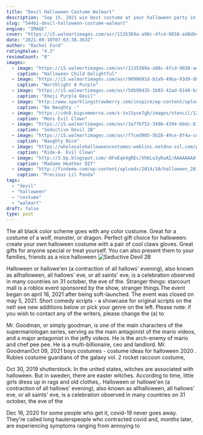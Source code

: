 ```yaml
---
title: "Devil Halloween Costume Walmart"
description: "Sep 15, 2021 win best costume at your halloween party in these fun and scary plus-size halloween costumes for women. You can diy these creative plus size halloween outfit ideas, or shop"
slug: "54461-devil-halloween-costume-walmart"
engine: "IMAGE"
cover: "https://i5.walmartimages.com/asr/1135369a-a98c-4fcd-9038-ad8dbcac48cf_1.9a6df014ca17e3e8a2fb3f36246f3b29.jpeg"
date: "2021-09-10T07:03:38.363Z"
author: "Rachel Ford"
ratingValue: "4.3"
reviewCount: "8"
images:
  - image: "https://i5.walmartimages.com/asr/1135369a-a98c-4fcd-9038-ad8dbcac48cf_1.9a6df014ca17e3e8a2fb3f36246f3b29.jpeg"
    caption: "Halloween Child Delightful"
  - image: "https://i5.walmartimages.com/asr/9098691d-b1a9-49ba-93d9-d6065b17acd1_1.9707b6911191c9b9aa9dd9df492110a5.jpeg"
    caption: "Northlight 8 Purple"
  - image: "https://i5.walmartimages.com/asr/5db98d35-1b03-42ad-8146-baad356b0279_1.f27231af2a645b1e2d4b75d2d7d79728.jpeg?odnWidth=612&odnHeight=612&odnBg=ffffff"
    caption: "Emoji Purple Devil"
  - image: "http://www.sparklingstrawberry.com/inspire/wp-content/uploads/2017/10/Slutty-Halloween-Devil-Costume.jpg"
    caption: "Be Naughty -"
  - image: "https://cdn8.bigcommerce.com/s-to15yve7gb/images/stencil/1280x1280/products/11504/11713/ta110red__01996.1527879124.jpg?c=2&imbypass=on"
    caption: "Mens Evil Clown"
  - image: "https://i5.walmartimages.com/asr/3a7f6f52-3498-4394-bbdc-81ba0e400226_1.ca18d1d4db7de08863d659bad32ca3f1.jpeg"
    caption: "Seductive Devil 2B"
  - image: "https://i5.walmartimages.com/asr/f7ced905-5b28-49ce-8f4a-ce4ed2197c1d_1.074317255be05af0a752bcd67593bfd9.jpeg"
    caption: "Naughty Nice"
  - image: "https://wholesalehalloweencostumes-weblinc.netdna-ssl.com/product_images/adult-ride-a-evil-clown-costume/5aeaffd469702d484a007cad/original.jpg?c=1525350356"
    caption: "Ride-A- Evil Clown"
  - image: "http://3.bp.blogspot.com/-0FeEqk4gREc/VhKLu3yRaAI/AAAAAAAAfyQ/TgNz9xvuC9w/s1600/devilhorn1.jpg"
    caption: "Madame Heather DIY"
  - image: "http://findema.com/wp-content/uploads/2014/10/halloween_20141105.jpg"
    caption: "Precious Lil Panda"
tags:
  - "devil"
  - "halloween"
  - "costume"
  - "walmart"
draft: false
type: post
---
```


The all black color scheme goes with any color costume. Great for a costume of a wolf, monster, or dragon. Perfect gift choice for halloween: create your own halloween costume with a pair of cool claws gloves. Great gifts for anyone special or treat yourself. You can also present them to your families, friends as a nice halloween
![Seductive Devil 2B](https://i5.walmartimages.com/asr/3a7f6f52-3498-4394-bbdc-81ba0e400226_1.ca18d1d4db7de08863d659bad32ca3f1.jpeg "Seductive Devil 2B")

Halloween or hallowe&#39;en (a contraction of all hallows&#39; evening), also known as allhalloween, all hallows&#39; eve, or all saints&#39; eve, is a celebration observed in many countries on 31 october, the eve of the. Stranger things: starcourt mall is a roblox event sponsored by the show, stranger things.The event began on april 16, 2021 after being soft-launched. The event was closed on may 5, 2021. Short comedy scripts - a showcase for original scripts on the net! see new additions below or pick your genre on the left. Please note: if you wish to contact any of the writers, please change the (a) to
<!--inArticleAds-->

<!--galleryOne-->

Mr. Goodman, or simply goodman, is one of the main characters of the supermariologan series, serving as the main antagonist of the mario videos, and a major antagonist in the jeffy videos. He is the arch-enemy of mario and chef pee pee. He is a multi-billionaire, ceo and landlord. Mr. GoodmanOct 09, 2021 boys costumes - costume ideas for halloween 2020 . Rubies costume guardians of the galaxy vol. 2 rocket raccoon costume,
<!--inArticleAds-->

<!--galleryTwo-->

Oct 30, 2019 shutterstock. In the united states, witches are associated with halloween. But in sweden, there are easter witches. According to time, little girls dress up in rags and old clothes,. Halloween or hallowe'en (a contraction of all hallows' evening), also known as allhalloween, all hallows' eve, or all saints' eve, is a celebration observed in many countries on 31 october, the eve of the
<!--galleryThree-->

Dec 16, 2020 for some people who get it, covid-19 never goes away. They're called long haulerspeople who contracted covid and, months later, are experiencing symptoms ranging from annoying to